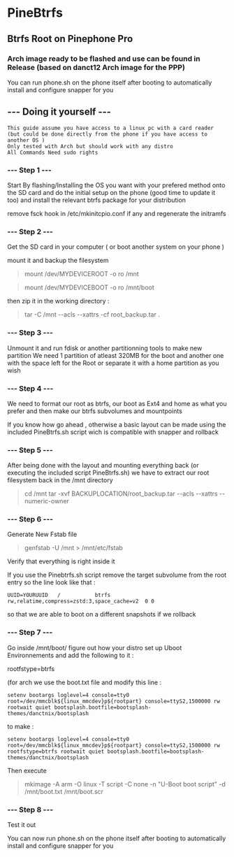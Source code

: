 # PineBtrfs
## Btrfs Root on Pinephone Pro


### Arch image ready to be flashed and use can be found in Release (based on danct12 Arch image for the PPP)
You can run phone.sh on the phone itself after booting to automatically install and configure snapper for you

## --- Doing it yourself ---

```
This guide assume you have access to a linux pc with a card reader
(but could be done directly from the phone if you have access to another OS )
Only tested with Arch but should work with any distro
All Commands Need sudo rights

```

### --- Step 1 ---
Start By flashing/Installing the OS you want with your prefered method onto the SD card
and do the initial setup on the phone (good time to update it too) and install the relevant btrfs package for your distribution

remove fsck hook in /etc/mkinitcpio.conf if any
and regenerate the initramfs

### --- Step 2 ---
Get the SD card in your computer ( or boot another system on your phone )

mount it and backup the filesystem

>mount /dev/MYDEVICEROOT -o ro /mnt

>mount /dev/MYDEVICEBOOT -o ro /mnt/boot

then zip it in the working directory :

> tar -C /mnt --acls --xattrs -cf root_backup.tar .

### --- Step 3 ---

Unmount it and run fdisk or another partitionning tools to make new partition
We need 1 partition of atleast 320MB for the boot and another one with the space left for the Root or separate it with a home partition as you wish


### --- Step 4 ---

We need to format our root as btrfs, our boot as Ext4 and home as what you prefer
and then make our btrfs subvolumes and mountpoints

If you know how go ahead , otherwise a basic layout can be made using the included PineBtrfs.sh script wich is compatible with snapper and rollback

### --- Step 5 ---

After being done with the layout and mounting everything back (or executing the included script PineBtrfs.sh)
we have to extract our root filesystem back in the /mnt directory

> cd /mnt
> tar -xvf BACKUPLOCATION/root_backup.tar --acls --xattrs --numeric-owner

### --- Step 6 ---

Generate New Fstab file

> genfstab -U /mnt > /mnt/etc/fstab

Verify that everything is right inside it 

If you use the Pinebtrfs.sh script remove the target subvolume from the root entry 
so the line look like that :


```
UUID=YOURUUID	/         	btrfs     	rw,relatime,compress=zstd:3,space_cache=v2	0 0

```
so that we are able to boot on a different snapshots if we rollback

### --- Step 7 ---

Go inside /mnt/boot/
figure out how your distro set up Uboot Environnements
and add the following to it : 

rootfstype=btrfs


(for arch we use the boot.txt file and modify this line : 
```
setenv bootargs loglevel=4 console=tty0 root=/dev/mmcblk${linux_mmcdev}p${rootpart} console=ttyS2,1500000 rw rootwait quiet bootsplash.bootfile=bootsplash-themes/danctnix/bootsplash
```

to make : 
```
setenv bootargs loglevel=4 console=tty0 root=/dev/mmcblk${linux_mmcdev}p${rootpart} console=ttyS2,1500000 rw rootfstype=btrfs rootwait quiet bootsplash.bootfile=bootsplash-themes/danctnix/bootsplash
```

Then execute 

> mkimage -A arm -O linux -T script -C none -n "U-Boot boot script" -d /mnt/boot.txt /mnt/boot.scr


### --- Step 8 ---

Test it out

You can now run phone.sh on the phone itself after booting to automatically install and configure snapper for you 
